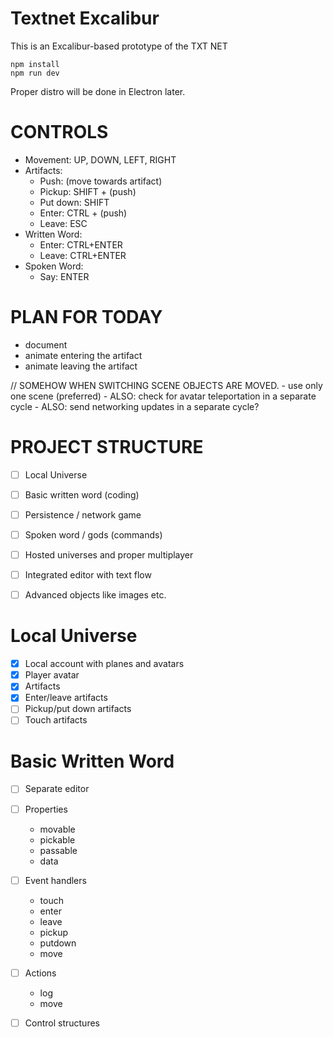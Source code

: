 # Textnet Excalibur

This is an Excalibur-based prototype of the TXT NET

    npm install
    npm run dev

Proper distro will be done in Electron later.

# CONTROLS

- Movement: UP, DOWN, LEFT, RIGHT
- Artifacts:
    - Push:  (move towards artifact)
    - Pickup: SHIFT + (push)
    - Put down: SHIFT
    - Enter: CTRL + (push)
    - Leave: ESC 
- Written Word:
    - Enter: CTRL+ENTER
    - Leave: CTRL+ENTER
- Spoken Word:
    - Say: ENTER

# PLAN FOR TODAY

- document
- animate entering the artifact
- animate leaving the artifact



// SOMEHOW WHEN SWITCHING SCENE OBJECTS ARE MOVED.
    - use only one scene (preferred)
    - ALSO: check for avatar teleportation in a separate cycle
    - ALSO: send networking updates in a separate cycle?

# PROJECT STRUCTURE

* [ ] Local Universe
* [ ] Basic written word (coding)
* [ ] Persistence / network game
* [ ] Spoken word / gods (commands)
* [ ] Hosted universes and proper multiplayer
* [ ] Integrated editor with text flow
* [ ] Advanced objects like images etc.


# Local Universe

* [x] Local account with planes and avatars
* [x] Player avatar
* [x] Artifacts
* [x] Enter/leave artifacts
* [ ] Pickup/put down artifacts
* [ ] Touch artifacts

# Basic Written Word

* [ ] Separate editor
* [ ] Properties
    - movable
    - pickable
    - passable
    - data
* [ ] Event handlers
    - touch
    - enter
    - leave
    - pickup
    - putdown
    - move
* [ ] Actions
    - log
    - move
* [ ] Control structures

